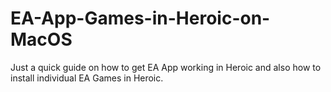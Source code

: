 # EA-App-Games-in-Heroic-on-MacOS
Just a quick guide on how to get EA App working in Heroic and also how to install individual EA Games in Heroic.
